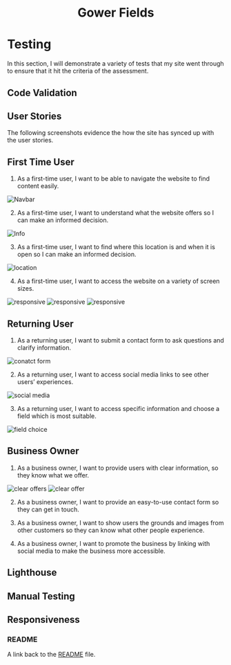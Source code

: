 <h1 align="center"> Gower Fields </h1>

# Testing

In this section, I will demonstrate a variety of tests that my site went through to ensure that it hit the criteria of the assessment.

## Code Validation



## User Stories

The following screenshots evidence the how the site has synced up with the user stories.

## First Time User

1. As a first-time user, I want to be able to navigate the website to find content easily.

![Navbar](documentation/navbar.png)

2. As a first-time user, I want to understand what the website offers so I can make an informed decision.

![Info](documentation/user-stories/user-story-2.png)

3. As a first-time user, I want to find where this location is and when it is open so I can make an informed decision.

![location](documentation/user-stories/user-story-3.png)

4. As a first-time user, I want to access the website on a variety of screen sizes.

![responsive](documentation/user-stories/user-story-4.png)
![responsive](documentation/user-stories/user-story-4-1.png)
![responsive](documentation/user-stories/user-story-4-2.png)

## Returning User

1. As a returning user, I want to submit a contact form to ask questions and clarify information.

![conatct form](documentation/user-stories/user-story-5.png)

2. As a returning user, I want to access social media links to see other users’ experiences.

![social media](documentation/user-stories/user-story-6.png)

3. As a returning user, I want to access specific information and choose a field which is most suitable.

![field choice](documentation/user-stories/user-story-7.png)

## Business Owner

1. As a business owner, I want to provide users with clear information, so they know what we offer.

![clear offers](documentation/user-stories/user-story-8.png)
![clear offer](documentation/user-stories/user-story-2.png)

2. As a business owner, I want to provide an easy-to-use contact form so they can get in touch.



3. As a business owner, I want to show users the grounds and images from other customers so they can know what other people experience.



4. As a business owner, I want to promote the business by linking with social media to make the business more accessible.



## Lighthouse

## Manual Testing

## Responsiveness

### README

A link back to the [README](README.md) file.